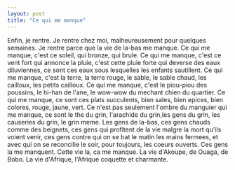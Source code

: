 ```yaml
---
layout: post
title: "Ce qui me manque"
---
```


Enfin, je rentre. Je rentre chez moi, malheureusement pour quelques semaines. Je rentre parce que la vie de la-bas me manque.
Ce qui me manque, c'est ce soleil, qui bronze, qui brule.
Ce qui me manque, c'est ce vent fort qui annonce la pluie, c'est cette pluie forte qui deverse des eaux diluviennes, ce sont ces eaux sous lesquelles les enfants sautillent.
Ce qui me manque, c'est la terre, la terre rouge, le sable, le sable chaud, les cailloux, les petits cailloux.
Ce qui me manque, c'est le piou-piou des poussins, le hi-han de l'ane, le wow-wow du mechant chien du quartier.
Ce qui me manque, ce sont ces plats succulents, bien sales, bien epices, bien colores, rouge, jaune, vert.
Ce n'est pas seulement l'ombre du manguier qui me manque, ce sont le the du grin, l'arachide du grin,les gens du grin, les causeries du grin, le grin meme.
Les gens de la-bas, ces gens chauds comme des beignets, ces gens qui profitent de la vie malgre la mort qu'ils voient venir, ces gens contre qui on se bat le matin les mains fermees, et avec qui on se reconcilie le soir, pour toujours, les coeurs ouverts. Ces gens la me manquent.
Cette vie la, ca me manque. La vie d'Akoupe, de Ouaga, de Bobo. La vie d'Afrique, l'Afrique coquette et charmante.
